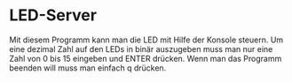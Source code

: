 # LED-Server
Mit diesem Programm kann man die LED mit Hilfe der Konsole steuern.
Um eine dezimal Zahl auf den LEDs in binär auszugeben muss man nur eine Zahl von 0 bis 15 eingeben und ENTER drücken.
Wenn man das Programm beenden will muss man einfach q drücken.
